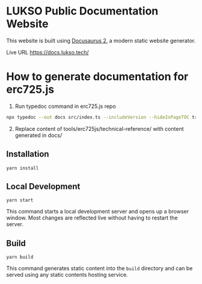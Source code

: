 # LUKSO Public Documentation Website

This website is built using [Docusaurus 2](https://docusaurus.io/), a modern static website generator.

Live URL <https://docs.lukso.tech/>

# How to generate documentation for erc725.js

1. Run typedoc command in erc725.js repo

```sh
npx typedoc --out docs src/index.ts --includeVersion --hideInPageTOC true --sort visibility
```

2. Replace content of tools/erc725js/technical-reference/ with content generated in docs/
## Installation

```console
yarn install
```

## Local Development

```console
yarn start
```

This command starts a local development server and opens up a browser window. Most changes are reflected live without having to restart the server.

## Build

```console
yarn build
```

This command generates static content into the `build` directory and can be served using any static contents hosting service.

